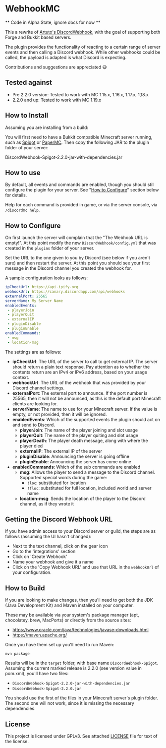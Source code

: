 # WebhookMC

** Code in Alpha State, ignore docs for now **

This a rewrite of [Artuto's DiscordWebhook](https://www.spigotmc.org/resources/discord-webhook.51537/), with the goal of supporting
both Forge and Bukkit based servers.

The plugin provides the functionality of reacting to a certain range
of server events and then calling a Discord webhook. While other
webhooks could be called, the payload is adapted is what Discord is
expecting.

Contributions and suggestions are appreciated 😃

## Tested against

 - Pre 2.2.0 version: Tested to work with MC 1.15.x, 1.16.x, 1.17.x, 1,18.x
 - 2.2.0 and up: Tested to work with MC 1.19.x

## How to Install

Assuming you are installing from a build:

You will first need to have a Bukkit compatible Minecraft server
running, such as [Spigot](https://www.spigotmc.org/) or
[PaperMC](https://papermc.io/). Then copy the following JAR to the plugin
folder of your server:

DiscordWebhook-Spigot-2.2.0-jar-with-dependencies.jar

## How to use

By default, all events and commands are enabled, though you should still
configure the plugin for your server. See "[How to Configure](#how-to-configure)"
section below for details.

Help for each command is provided in game, or via the server console, via
`/discordmc help`.

## How to Configure

On first launch the server will complain that the "The Webhook URL is empty!".
At this point modify the new `DiscordWebhook/config.yml` that was created
in the `plugins` folder of your server.

Set the URL to the one given to you by Discord (see below if you aren't sure)
and then restart the server. At this point you should see your first message
in the Discord channel you created the webhook for.

A sample configuration looks as follows:

```yaml
ipCheckUrl: https://api.ipify.org
webhookUrl: https://canary.discordapp.com/api/webhooks
externalPort: 25565
serverName: My Server Name
enabledEvents:
 - playerJoin
 - playerQuit
 - externalIP
 - pluginDisable
 - pluginEnable
enabledCommands:
 - msg
 - location-msg
```

The settings are as follows:

 - **ipCheckUrl**: The URL of the server to call to get external IP. The
   server should return a plain text response. Pay attention as to whether
   the contents return are an IPv4 or IPv6 address, based on your usage
   context.
 - **webhookUrl**: The URL of the webhook that was provided by your Discord
   channel settings.
 - **externalPort**: The external port to announce. If the port number is
   25565, then it will not be announced, as this is the default port
   Minecraft clients are looking for.
 - **serverName**: The name to use for your Minecraft server. If the value is
   empty, or not provided, then it will be ignored.
 - **enabledEvents**: Which of the supported events the plugin should act
   on and send to Discord.
   - **playerJoin**: The name of the player joining and slot usage
   - **playerQuit**: The name of the player quiting and slot usage
   - **playerDeath**: The player death message, along with where the player died
   - **externalIP**: The external IP of the server
   - **pluginDisable**: Announcing the server is going offline
   - **pluginEnable**: Announcing the server has come online
 - **enabledCommands**: Which of the sub commands are enabled
   - **msg**: Allows the player to send a message to the Discord channel. Supported special words during the game:
     - `!loc`: substituted for location
     - `!floc`: substituted for full location, included world and server name
   - **location-msg**: Sends the location of the player to the Discord channel,
     as if they wrote it



## Getting the Discord Webhook URL

If you have admin access to your Discord server or guild, the steps are
as follows (assuming the UI hasn't changed):

 - Next to the text channel, click on the gear icon
 - Go to the 'integrations' section
 - Click on 'Create Webhook'
 - Name your webhook and give it a name
 - Click on the 'Copy Webhook URL' and use that URL in the `webhookUrl`
   of your configuration.

## How to Build

If you are looking to make changes, then you'll need to get both the JDK
(Java Development Kit) and Maven installed on your computer.

These may be available via your system's package manager (apt, chocolatey, brew, MacPorts) or directly from the source sites:

  - https://www.oracle.com/java/technologies/javase-downloads.html
  - https://maven.apache.org/

Once you have them set up you'll need to run Maven:

```
mvn package
```

Results will be in the `target` folder, with base name
`DiscordWebhook-Spigot`. Assuming the current marked release is 2.2.0
(see version value in pom.xml), you'll have two files:

  - `DiscordWebhook-Spigot-2.2.0-jar-with-dependencies.jar`
  - `DiscordWebhook-Spigot-2.2.0.jar`

  You should use the first of the files in your Minecraft server's plugin
  folder. The second one will not work, since it is missing the necessary
  dependencies.

  ## License

  This project is licensed under GPLv3. See attached [LICENSE](./LICENSE)
  file for text of the license.